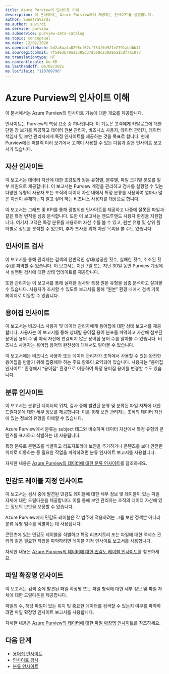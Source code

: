 ```yaml
---
title: Azure Purview의 인사이트 이해
description: 이 문서에서는 Azure Purview에서 제공하는 인사이트를 설명합니다.
author: SunetraVirdi
ms.author: suvirdi
ms.service: purview
ms.subservice: purview-data-catalog
ms.topic: conceptual
ms.date: 12/02/2020
ms.openlocfilehash: bd2a8aa4a0296cf67cf754f0d921e2791abdbb4f
ms.sourcegitcommit: 7f59e3b79a12395d37d569c250285a15df7a1077
ms.translationtype: HT
ms.contentlocale: ko-KR
ms.lasthandoff: 06/02/2021
ms.locfileid: "110788796"
---
```

# <a name="understand-insights-in-azure-purview"></a>Azure Purview의 인사이트 이해

이 문서에서는 Azure Purview의 인사이트 기능에 대한 개요를 제공합니다.

인사이트는 Purview의 핵심 요소 중 하나입니다. 이 기능은 고객에게 카탈로그에 대한 단일 창 보기를 제공하고 데이터 원본 관리자, 비즈니스 사용자, 데이터 관리자, 데이터 책임자 및 보안 관리자에게 특정 인사이트를 제공하는 것을 목표로 합니다. 현재 Purview에는 퍼블릭 미리 보기에서 고객이 사용할 수 있는 다음과 같은 인사이트 보고서가 있습니다.

## <a name="asset-insights"></a>자산 인사이트

이 보고서는 데이터 자산에 대한 조감도와 원본 유형별, 분류별, 파일 크기별 분포를 일부 차원으로 제공합니다. 이 보고서는 Purview 계정을 관리하고 검사를 실행할 수 있는 다양한 유형의 사용자 또는 조직의 데이터 자산 내에서 특정 분류를 사용하여 얼마나 많은 자산이 존재하는지 알고 싶어 하는 비즈니스 사용자를 대상으로 합니다. 

이 보고서는 그래프 및 KPI를 통해 광범위한 인사이트를 제공하고 나중에 잘못된 파일과 같은 특정 변칙을 심층 분석합니다. 또한 이 보고서는 엔드투엔드 사용자 환경을 지원합니다. 여기서 고객은 특정 분류를 사용하여 자산 수를 볼 수 있고, 원본 유형 및 상위 폴더별로 정보를 분석할 수 있으며, 추가 조사를 위해 자산 목록을 볼 수도 있습니다.

## <a name="scan-insights"></a>인사이트 검사

이 보고서를 통해 관리자는 검색의 전반적인 상태(성공한 횟수, 실패한 횟수, 취소된 횟수)를 파악할 수 있습니다. 이 보고서는 지난 7일 또는 지난 30일 동안 Purview 계정에서 실행된 검사에 대한 상태 업데이트를 제공합니다.

또한 관리자는 이 보고서를 통해 실패한 검사와 특정 원본 유형을 심층 분석하고 살펴볼 수 있습니다. 사용자가 조사할 수 있도록 보고서를 통해 “원본” 환경 내에서 검색 기록 페이지로 이동할 수 있습니다.

## <a name="glossary-insights"></a>용어집 인사이트

이 보고서는 비즈니스 사용자 및 데이터 관리자에게 용어집에 대한 상태 보고서를 제공합니다. 사용자는 이 보고서를 통해 상태별 용어집 용어 분포를 파악하고 자산에 첨부된 용어집 용어 수 및 아직 자산에 연결되지 않은 용어집 용어 수를 알아볼 수 있습니다. 비즈니스 사용자는 용어집 용어의 완전성에 대해서도 알아볼 수 있습니다. 

이 보고서에는 비즈니스 사용자 또는 데이터 관리자가 조직에서 사용할 수 있는 완전한 용어집을 만들기 위해 집중해야 하는 주요 항목이 요약되어 있습니다. 사용자는 “용어집 인사이트” 환경에서 “용어집” 환경으로 이동하여 특정 용어집 용어를 변경할 수도 있습니다.

## <a name="classification-insights"></a>분류 인사이트

이 보고서는 분류된 데이터의 위치, 검사 중에 발견된 분류 및 분류된 파일 자체에 대한 드릴다운에 대한 세부 정보를 제공합니다. 이를 통해 보안 관리자는 조직의 데이터 자산에 있는 정보의 유형을 이해할 수 있습니다. 

Azure Purview에서 분류는 subject 태그와 비슷하며 데이터 자산에서 특정 유형의 콘텐츠를 표시하고 식별하는 데 사용됩니다.

특정 분류로 콘텐츠를 식별하고 리포지토리에 보안을 추가하거나 콘텐츠를 보다 안전한 위치로 이동하는 등 필요한 작업을 파악하려면 분류 인사이트 보고서를 사용합니다.

자세한 내용은 [Azure Purview의 데이터에 대한 분류 인사이트](classification-insights.md)를 참조하세요.

## <a name="sensitivity-labeling-insights"></a>민감도 레이블 지정 인사이트

이 보고서는 검사 중에 발견된 민감도 레이블에 대한 세부 정보 및 레이블이 있는 파일 자체에 대한 드릴다운을 제공합니다. 이를 통해 보안 관리자는 조직의 데이터 자산에 있는 정보의 보안을 보장할 수 있습니다. 

Azure Purview에서 민감도 레이블은 각 범주에 적용하려는 그룹 보안 정책뿐 아니라 분류 유형 범주를 식별하는 데 사용됩니다.

콘텐츠에 있는 민감도 레이블을 식별하고 특정 리포지토리 또는 파일에 대한 액세스 관리와 같은 필요한 작업을 파악하려면 레이블 지정 인사이트 보고서를 사용합니다.

자세한 내용은 [Azure Purview의 데이터에 대한 민감도 레이블 인사이트](sensitivity-insights.md)를 참조하세요.

## <a name="file-extension-insights"></a>파일 확장명 인사이트

이 보고서는 검색 중에 발견된 파일 확장명 또는 파일 형식에 대한 세부 정보 및 파일 자체에 대한 드릴다운을 제공합니다. 

파일의 수, 해당 파일이 있는 위치 및 중요한 데이터를 검색할 수 있는지 여부를 파악하려면 파일 확장명 인사이트 보고서를 사용합니다.

자세한 내용은 [Azure Purview의 데이터에 대한 파일 확장명 인사이트](file-extension-insights.md)를 참조하세요.

## <a name="next-steps"></a>다음 단계

* [용어집 인사이트](glossary-insights.md)
* [인사이트 검사](scan-insights.md)
* [분류 인사이트](./classification-insights.md)
